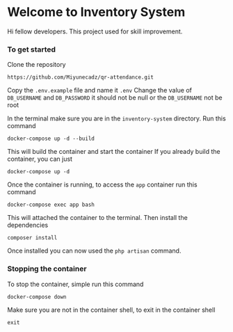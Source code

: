 # Welcome to Inventory System
Hi fellow developers. This project used for skill improvement.

### To get started 
Clone the repository

    https://github.com/Miyunecadz/qr-attendance.git
Copy the `.env.example` file and name it `.env`
Change the value of `DB_USERNAME` and `DB_PASSWORD` it should not be null or the `DB_USERNAME` not be root

In the terminal make sure you are in the `inventory-system` directory.
Run this command

    docker-compose up -d --build
This will build the container and start the container
If you already build the container, you can just

    docker-compose up -d
Once the container is running, to access the `app` container run this command

    docker-compose exec app bash
 
This will attached the container to the terminal. Then install the dependencies

    composer install
Once installed you can now used the `php artisan` command.

### Stopping the container
To stop the container, simple run this command

    docker-compose down
Make sure you are not in the container shell, to exit in the container shell

    exit
